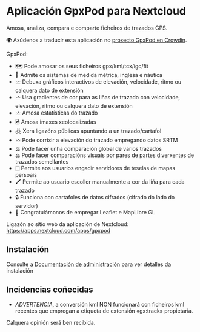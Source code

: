 # Aplicación GpxPod para Nextcloud

Amosa, analiza, compara e comparte ficheiros de trazados GPS.

🌍 Axúdenos a traducir esta aplicación no [proxecto GpxPod en Crowdin](https://crowdin.com/project/gpxpod).

GpxPod:

* 🗺 Pode amosar os seus ficheiros gpx/kml/tcx/igc/fit
* 📏 Admite os sistemas de medida métrica, inglesa e náutica
* 🗠 Debuxa gráficos interactivos de elevación, velocidade, ritmo ou calquera dato de extensión
* 🗠 Usa gradientes de cor para as liñas de trazado con velocidade, elevación, ritmo ou calquera dato de extensión
* 🗠 Amosa estatísticas do trazado
* 🖻 Amosa imaxes xeolocalizadas
* 🖧 Xera ligazóns públicas apuntando a un trazado/cartafol
* 🗠 Pode corrixir a elevación do trazado empregando datos SRTM
* ⚖ Pode facer unha comparación global de varios trazados
* ⚖ Pode facer comparacións visuais por pares de partes diverxentes de trazados semellantes
* 🀆 Permite aos usuarios engadir servidores de teselas de mapas persoais
* 🖍 Permite ao usuario escoller manualmente a cor da liña para cada trazado
* 🔒 Funciona con cartafoles de datos cifrados (cifrado do lado do servidor)
* 🍂 Congratulámonos de empregar Leaflet e MapLibre GL

Ligazón ao sitio web da aplicación de Nextcloud: https://apps.nextcloud.com/apps/gpxpod

## Instalación

Consulte a [Documentación de administración](https://gitlab.com/eneiluj/gpxpod-oc/wikis/admindoc) para ver detalles da instalación

## Incidencias coñecidas

* _ADVERTENCIA_, a conversión kml NON funcionará con ficheiros kml recentes que empregan a etiqueta de extensión «gx:track» propietaria.

Calquera opinión será ben recibida.
